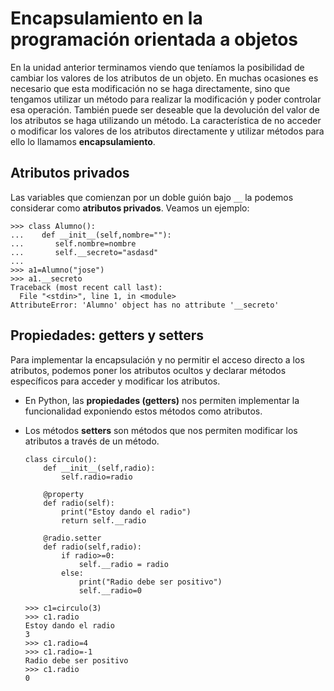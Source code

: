 # Encapsulamiento en la programación orientada a objetos

En la unidad anterior terminamos viendo que teníamos la posibilidad de cambiar los valores de los atributos de un objeto. En muchas ocasiones es necesario que esta modificación no se haga directamente, sino que tengamos utilizar un método para realizar la modificación y poder controlar esa operación. También puede ser deseable que la devolución del valor de los atributos se haga utilizando un método. La característica de no acceder o modificar  los valores de los atributos directamente y utilizar métodos para ello lo llamamos **encapsulamiento**.

## Atributos privados

Las variables que comienzan por un doble guión bajo `__` la podemos considerar como **atributos privados**. Veamos un ejemplo:

	>>> class Alumno():
	...    def __init__(self,nombre=""):
	...       self.nombre=nombre
	...       self.__secreto="asdasd"
	... 
	>>> a1=Alumno("jose")
	>>> a1.__secreto
	Traceback (most recent call last):
	  File "<stdin>", line 1, in <module>
	AttributeError: 'Alumno' object has no attribute '__secreto'

## Propiedades: getters y setters

Para implementar la encapsulación y no permitir el acceso directo a los atributos, podemos poner los atributos ocultos y declarar métodos específicos para acceder y modificar los atributos.

* En Python, las **propiedades (getters)** nos permiten implementar la funcionalidad exponiendo estos métodos como atributos.
* Los métodos **setters** son métodos que nos permiten modificar los atributos a través de un método.

	```
    class circulo():
    	def __init__(self,radio):
    		self.radio=radio
    
    	@property
    	def radio(self):
    		print("Estoy dando el radio")
    		return self.__radio	
    
    	@radio.setter
    	def radio(self,radio):
    		if radio>=0:
    			self.__radio = radio
    		else:
    			print("Radio debe ser positivo")
    			self.__radio=0
	```
	```
	>>> c1=circulo(3)
	>>> c1.radio
	Estoy dando el radio
	3
	>>> c1.radio=4
	>>> c1.radio=-1
	Radio debe ser positivo
	>>> c1.radio
	0
	```

